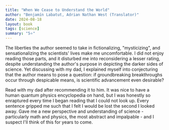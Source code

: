 ```yaml
---
title: "When We Cease to Understand the World"
author: "Benjamín Labatut, Adrian Nathan West (Translator)"
date: 2024-08-18
layout: book
tags: [science]
summary: "5⭐️"
---
```

 
 The liberties the author seemed to take in fictionalizing, "mysticizing", and sensationalizing the scientists' lives make me uncomfortable. I did not enjoy reading those parts, and it disturbed me into reconsidering a lesser rating, despite understanding the author's purpose in depicting the darker sides of science. Yet discussing with my dad, I explained myself into conjecturing that the author means to pose a question: if groundbreaking breakthroughs occur through despicable means, is scientific advancement even desirable?

Read with my dad after recommending it to him. It was nice to have a human quantum physics encyclopedia on hand, but I was honestly so enraptured every time I began reading that I could not look up. Every sentence gripped me such that I felt I would be lost the second I looked away. Gave me a new perspective and understanding of science - particularly math and physics, the most abstract and impalpable - and I suspect I'll think of this for years to come.